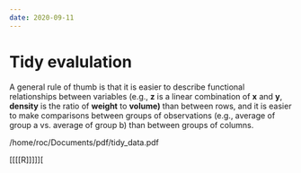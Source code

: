 ```yaml
---
date: 2020-09-11
---
```


# Tidy evalulation

A general rule of thumb is that it is easier to describe functional relationships between variables (e.g., **z** is a linear combination of **x** and **y**, **density** is the ratio of **weight** to **volume)** than between rows, and it is easier to make comparisons between groups of observations (e.g., average of group a vs. average of group b) than between groups of columns.

/home/roc/Documents/pdf/tidy_data.pdf

[[[[R]]]]][
